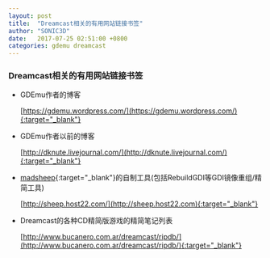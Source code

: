 ```yaml
---
layout: post
title:  "Dreamcast相关的有用网站链接书签"
author: "SONIC3D"
date:   2017-07-25 02:51:00 +0800
categories: gdemu dreamcast
---
```

### Dreamcast相关的有用网站链接书签

* GDEmu作者的博客

    [https://gdemu.wordpress.com/](https://gdemu.wordpress.com/){:target="_blank"}

* GDEmu作者以前的博客

    [http://dknute.livejournal.com/](http://dknute.livejournal.com/){:target="_blank"}

* [madsheep](https://assemblergames.com/members/madsheep.80755/){:target="_blank"}的自制工具(包括RebuildGDI等GDI镜像重组/精简工具)

    [http://sheep.host22.com/](http://sheep.host22.com){:target="_blank"}

* Dreamcast的各种CD精简版游戏的精简笔记列表

    [http://www.bucanero.com.ar/dreamcast/ripdb/](http://www.bucanero.com.ar/dreamcast/ripdb/){:target="_blank"}

